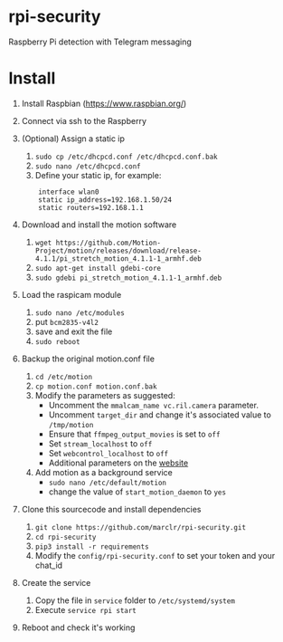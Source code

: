 # rpi-security
Raspberry Pi detection with Telegram messaging


# Install
1. Install Raspbian (https://www.raspbian.org/)
3. Connect via ssh to the Raspberry
2. (Optional) Assign a static ip
    1. `sudo cp /etc/dhcpcd.conf /etc/dhcpcd.conf.bak`
    2. `sudo nano /etc/dhcpcd.conf`
    3. Define your static ip, for example:
    ```
        interface wlan0
        static ip_address=192.168.1.50/24
        static routers=192.168.1.1
     ```
4. Download and install the motion software
    1. `wget https://github.com/Motion-Project/motion/releases/download/release-4.1.1/pi_stretch_motion_4.1.1-1_armhf.deb`
    2. `sudo apt-get install gdebi-core`
    3. `sudo gdebi pi_stretch_motion_4.1.1-1_armhf.deb`
4. Load the raspicam module
    1. `sudo nano /etc/modules`
    2. put `bcm2835-v4l2`
    3. save and exit the file
    4. `sudo reboot`
5. Backup the original motion.conf file
    1. `cd /etc/motion`
    2. `cp motion.conf motion.conf.bak`
    3. Modify the parameters as suggested: 
        - Uncomment the `mmalcam_name vc.ril.camera` parameter.
        - Uncomment `target_dir` and change it's associated value to `/tmp/motion`
        - Ensure that `ffmpeg_output_movies` is set to `off`
        - Set `stream_localhost` to `off`
        - Set `webcontrol_localhost` to `off`
        - Additional parameters on the [website](https://motion-project.github.io/motion_config.html)
     4. Add motion as a background service
        - `sudo nano /etc/default/motion`
        - change the value of `start_motion_daemon` to `yes`
 6. Clone this sourcecode and install dependencies
    1. `git clone https://github.com/marclr/rpi-security.git`
    2. `cd rpi-security`
    3. `pip3 install -r requirements`
    4. Modify the `config/rpi-security.conf` to set your token and your chat_id
 7. Create the service
    1. Copy the file in `service` folder to `/etc/systemd/system`
    2. Execute `service rpi start`
    
 8. Reboot and check it's working   
